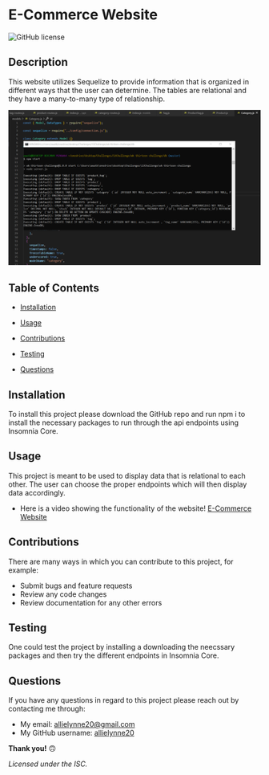 # **E-Commerce Website**

![GitHub license](https://img.shields.io/badge/license-ISC-blue.svg)

## **Description**

This website utilizes Sequelize to provide information that is organized in different ways that the user can determine. The tables are relational and they have a many-to-many type of relationship.

![E-Commerce Website](./ecommerce.PNG)

## **Table of Contents**

- [Installation](#Installation)

- [Usage](#Usage)

- [Contributions](#Contributions)

- [Testing](#Testing)

- [Questions](#Questions)

## **Installation**

To install this project please download the GitHub repo and run npm i to install the necessary packages to run through the api endpoints using Insomnia Core.

## **Usage**

This project is meant to be used to display data that is relational to each other. The user can choose the proper endpoints which will then display data accordingly.
- Here is a video showing the functionality of the website! [E-Commerce Website](https://drive.google.com/file/d/1Xw5QXE8MLKYlIWT1zxounDt2aMcX876Z/view)

## **Contributions**

There are many ways in which you can contribute to this project, for example:

- Submit bugs and feature requests
- Review any code changes
- Review documentation for any other errors

## **Testing**

One could test the project by installing a downloading the neecssary packages and then try the different endpoints in Insomnia Core.

## **Questions**

If you have any questions in regard to this project please reach out by contacting me through:

- My email: allielynne20@gmail.com
- My GitHub username: [allielynne20](https://github.com/allielynne20)

**Thank you!** :upside_down_face:

_Licensed under the ISC._
